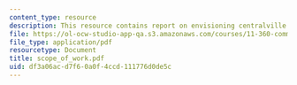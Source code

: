 ```yaml
---
content_type: resource
description: This resource contains report on envisioning centralville plan.
file: https://ol-ocw-studio-app-qa.s3.amazonaws.com/courses/11-360-community-growth-and-land-use-planning-fall-2005/df3a06acd7f60a0f4ccd111776d0de5c_scope_of_work.pdf
file_type: application/pdf
resourcetype: Document
title: scope_of_work.pdf
uid: df3a06ac-d7f6-0a0f-4ccd-111776d0de5c
---
```

